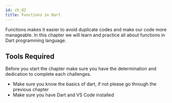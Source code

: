 ```yaml
---
id: ch_02
title: Functions in Dart
---
```


Functions makes it easier to avoid duplicate codes and make our code more manageable. In this chapter we will learn and practice all about functions in Dart programming language.

## Tools Required

Before you start the chapter make sure you have the determination and dedication to complete each challenges.

- Make sure you know the basics of dart, if not please go through the previous chapter
- Make sure you have Dart and VS Code installed
